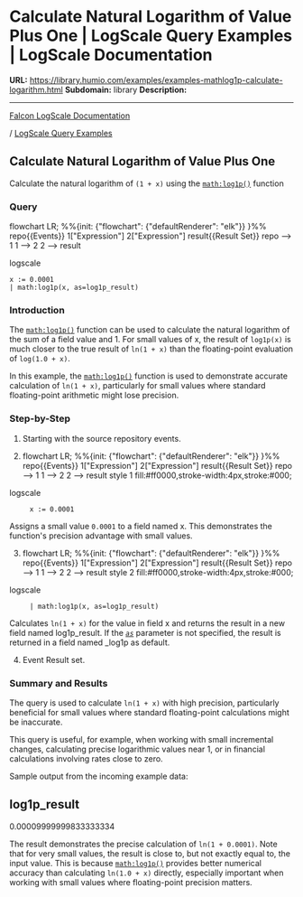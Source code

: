 # Calculate Natural Logarithm of Value Plus One | LogScale Query Examples | LogScale Documentation

**URL:** https://library.humio.com/examples/examples-mathlog1p-calculate-logarithm.html
**Subdomain:** library
**Description:** 

---

[Falcon LogScale Documentation](https://library.humio.com)

/ [LogScale Query Examples](examples.html)

## Calculate Natural Logarithm of Value Plus One

Calculate the natural logarithm of `(1 + x)` using the [`math:log1p()`](https://library.humio.com/data-analysis/functions-math-log1p.html) function 

### Query

flowchart LR; %%{init: {"flowchart": {"defaultRenderer": "elk"}} }%% repo{{Events}} 1["Expression"] 2["Expression"] result{{Result Set}} repo --> 1 1 --> 2 2 --> result

logscale
    
    
    x := 0.0001
    | math:log1p(x, as=log1p_result)

### Introduction

The [`math:log1p()`](https://library.humio.com/data-analysis/functions-math-log1p.html) function can be used to calculate the natural logarithm of the sum of a field value and 1. For small values of x, the result of `log1p(x)` is much closer to the true result of `ln(1 + x)` than the floating-point evaluation of `log(1.0 + x)`. 

In this example, the [`math:log1p()`](https://library.humio.com/data-analysis/functions-math-log1p.html) function is used to demonstrate accurate calculation of `ln(1 + x)`, particularly for small values where standard floating-point arithmetic might lose precision. 

### Step-by-Step

  1. Starting with the source repository events.

  2. flowchart LR; %%{init: {"flowchart": {"defaultRenderer": "elk"}} }%% repo{{Events}} 1["Expression"] 2["Expression"] result{{Result Set}} repo --> 1 1 --> 2 2 --> result style 1 fill:#ff0000,stroke-width:4px,stroke:#000;

logscale
         
         x := 0.0001

Assigns a small value `0.0001` to a field named x. This demonstrates the function's precision advantage with small values. 

  3. flowchart LR; %%{init: {"flowchart": {"defaultRenderer": "elk"}} }%% repo{{Events}} 1["Expression"] 2["Expression"] result{{Result Set}} repo --> 1 1 --> 2 2 --> result style 2 fill:#ff0000,stroke-width:4px,stroke:#000;

logscale
         
         | math:log1p(x, as=log1p_result)

Calculates `ln(1 + x)` for the value in field x and returns the result in a new field named log1p_result. If the [_`as`_](https://library.humio.com/data-analysis/functions-math-log1p.html#query-functions-math-log1p-as) parameter is not specified, the result is returned in a field named _log1p as default. 

  4. Event Result set.




### Summary and Results

The query is used to calculate `ln(1 + x)` with high precision, particularly beneficial for small values where standard floating-point calculations might be inaccurate. 

This query is useful, for example, when working with small incremental changes, calculating precise logarithmic values near 1, or in financial calculations involving rates close to zero. 

Sample output from the incoming example data: 

log1p_result  
---  
0.00009999999833333334  
  
The result demonstrates the precise calculation of `ln(1 + 0.0001)`. Note that for very small values, the result is close to, but not exactly equal to, the input value. This is because [`math:log1p()`](https://library.humio.com/data-analysis/functions-math-log1p.html) provides better numerical accuracy than calculating `ln(1.0 + x)` directly, especially important when working with small values where floating-point precision matters.
